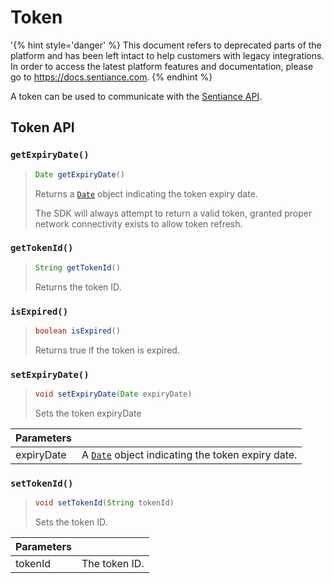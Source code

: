 # Token

'{% hint style='danger' %} This document refers to deprecated parts of the platform and has been left intact to help customers with legacy integrations. In order to access the latest platform features and documentation, please go to https://docs.sentiance.com. {% endhint %}

A token can be used to communicate with the [Sentiance API](https://developers.sentiance.com/docs/rest).

## Token API

### `getExpiryDate()`

> ```java
> Date getExpiryDate()
> ```
>
> Returns a [`Date`](https://developer.android.com/reference/java/util/Date) object indicating the token expiry date.&#x20;
>
> The SDK will always attempt to return a valid token, granted proper network connectivity exists to allow token refresh.

### `getTokenId()`

> ```java
> String getTokenId()
> ```
>
> Returns the token ID.

### `isExpired()`

> ```java
> boolean isExpired()
> ```
>
> Returns true if the token is expired.

### `setExpiryDate()`

> ```java
> void setExpiryDate(Date expiryDate)
> ```
>
> Sets the token expiryDate

| Parameters |                                                                                                             |
| ---------- | ----------------------------------------------------------------------------------------------------------- |
| expiryDate | A [`Date`](https://developer.android.com/reference/java/util/Date) object indicating the token expiry date. |

### `setTokenId()`

> ```java
> void setTokenId(String tokenId)
> ```
>
> Sets the token ID.

| Parameters |               |
| ---------- | ------------- |
| tokenId    | The token ID. |
